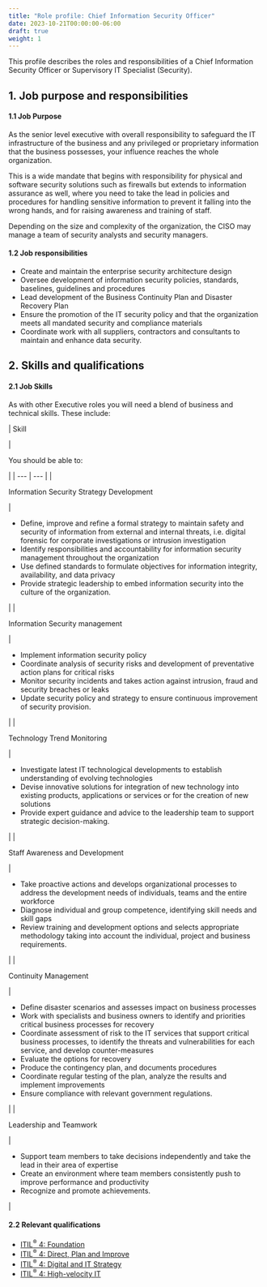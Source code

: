 ```yaml
---
title: "Role profile: Chief Information Security Officer"
date: 2023-10-21T00:00:00-06:00
draft: true
weight: 1
---
```


This profile describes the roles and responsibilities of a Chief Information Security Officer or Supervisory IT Specialist (Security).

## 1. Job purpose and responsibilities

#### 1.1 Job Purpose

As the senior level executive with overall responsibility to safeguard the IT infrastructure of the business and any privileged or proprietary information that the business possesses, your influence reaches the whole organization.

This is a wide mandate that begins with responsibility for physical and software security solutions such as firewalls but extends to information assurance as well, where you need to take the lead in policies and procedures for handling sensitive information to prevent it falling into the wrong hands, and for raising awareness and training of staff.

Depending on the size and complexity of the organization, the CISO may manage a team of security analysts and security managers.

#### 1.2 Job responsibilities

*   Create and maintain the enterprise security architecture design
*   Oversee development of information security policies, standards, baselines, guidelines and procedures
*   Lead development of the Business Continuity Plan and Disaster Recovery Plan
*   Ensure the promotion of the IT security policy and that the organization meets all mandated security and compliance materials
*   Coordinate work with all suppliers, contractors and consultants to maintain and enhance data security.

## 2. Skills and qualifications

#### 2.1 Job Skills

As with other Executive roles you will need a blend of business and technical skills. These include:

| 
Skill

 | 

You should be able to:

 |
| --- | --- |
| 

Information Security Strategy Development

 | 

*   Define, improve and refine a formal strategy to maintain safety and security of information from external and internal threats, i.e. digital forensic for corporate investigations or intrusion investigation
*   Identify responsibilities and accountability for information security management throughout the organization
*   Use defined standards to formulate objectives for information integrity, availability, and data privacy
*   Provide strategic leadership to embed information security into the culture of the organization.

 |
| 

Information Security management

 | 

*   Implement information security policy
*   Coordinate analysis of security risks and development of preventative action plans for critical risks
*   Monitor security incidents and takes action against intrusion, fraud and security breaches or leaks
*   Update security policy and strategy to ensure continuous improvement of security provision.

 |
| 

Technology Trend Monitoring

 | 

*   Investigate latest IT technological developments to establish understanding of evolving technologies
*   Devise innovative solutions for integration of new technology into existing products, applications or services or for the creation of new solutions
*   Provide expert guidance and advice to the leadership team to support strategic decision-making.

 |
| 

Staff Awareness and Development

 | 

*   Take proactive actions and develops organizational processes to address the development needs of individuals, teams and the entire workforce
*   Diagnose individual and group competence, identifying skill needs and skill gaps
*   Review training and development options and selects appropriate methodology taking into account the individual, project and business requirements.

 |
| 

Continuity Management

 | 

*   Define disaster scenarios and assesses impact on business processes
*   Work with specialists and business owners to identify and priorities critical business processes for recovery
*   Coordinate assessment of risk to the IT services that support critical business processes, to identify the threats and vulnerabilities for each service, and develop counter-measures
*   Evaluate the options for recovery
*   Produce the contingency plan, and documents procedures
*   Coordinate regular testing of the plan, analyze the results and implement improvements
*   Ensure compliance with relevant government regulations.

 |
| 

Leadership and Teamwork

 | 

*   Support team members to take decisions independently and take the lead in their area of expertise
*   Create an environment where team members consistently push to improve performance and productivity
*   Recognize and promote achievements.

 |

#### 2.2 Relevant qualifications

*   [ITIL<sup>®</sup> 4: Foundation](https://www.axelos.com/certifications/itil-service-management/itil-4-foundation)
*   [ITIL<sup>®</sup> 4: Direct, Plan and Improve](https://www.axelos.com/certifications/itil-service-management/managing-professional/direct-plan-and-improve)
*   [ITIL<sup>®</sup> 4: Digital and IT Strategy](https://www.axelos.com/certifications/itil-service-management/strategic-leader/digital-and-it-strategy)
*   [ITIL<sup>®</sup> 4: High-velocity IT](https://www.axelos.com/certifications/itil-service-management/managing-professional/high-velocity-it)
